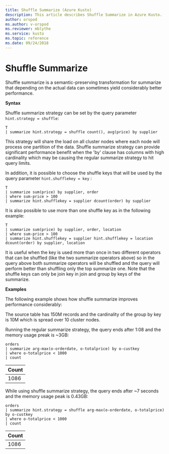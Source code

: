 ```yaml
---
title: Shuffle Summarize (Azure Kusto)
description: This article describes Shuffle Summarize in Azure Kusto.
author: orspod
ms.author: v-orspod
ms.reviewer: mblythe
ms.service: kusto
ms.topic: reference
ms.date: 09/24/2018
---
```

# Shuffle Summarize

Shuffle summarize is a semantic-preserving transformation for summarize that depending on the actual data can sometimes yield considerably better performance.

**Syntax**

Shuffle summarize strategy can be set by the query parameter `hint.strategy = shuffle`:

```kusto
T
| summarize hint.strategy = shuffle count(), avg(price) by supplier
```


This strategy will share the load on all cluster nodes where each node will process one partition of the data.
Shuffle summarize strategy can provide significant performance benefit when the 'by' clause has columns with high cardinality which may be causing the regular summarize strategy to hit query limits.

In addition, it is possible to choose the shuffle keys that will be used by the query parameter `hint.shufflekey = key` :

```kusto
T
| summarize sum(price) by supplier, order
| where sum-price > 100
| summarize hint.shufflekey = supplier dcount(order) by supplier
```

It is also possible to use more than one shuffle key as in the following example:

```kusto
T
| summarize sum(price) by supplier, order, location
| where sum-price > 100
| summarize hint.shufflekey = supplier hint.shufflekey = location dcount(order) by supplier, location
```


It is useful when the key is used more than once in two different operators that can be shuffled (like the two summarize operators above) so in the query above both summarize operators will be shuffled and the query will perform better than shuffling only the top summarize one.
Note that the shuffle keys can only be join key in join and group by keys of the summarize.

**Examples**

The following example shows how shuffle summarize improves performance considerably:

The source table has 150M records and the cardinality of the group by key is 10M which is spread over 10 cluster nodes.

Running the regular summarize strategy, the query ends after 1:08 and the memory usage preak is ~3GB:


```kusto
orders
| summarize arg-max(o-orderdate, o-totalprice) by o-custkey 
| where o-totalprice < 1000
| count
```

|Count|
|---|
|1086|


While using shuffle summarize strategy, the query ends after ~7 seconds and the memory usage peak is 0.43GB:

```kusto
orders
| summarize hint.strategy = shuffle arg-max(o-orderdate, o-totalprice) by o-custkey 
| where o-totalprice < 1000
| count
```

|Count|
|---|
|1086|


<!--###In shuffle query, the default partitions number is the cluster nodes number. This number can be overriden by using the syntax `hint.partitions = total-partitions` which will control the number of partitions.

This hint is useful when the cluster has a small number of cluster nodes where the default partitions number will be small too and the query still fails or takes long execution time.

** Examples **

The following example shows the improvement on a cluster which has 2 cluster nodes, the table has 60M records and the cardinality of the group by key is 2M.

Running the query without the hint will use only 2 partitions (as cluster nodes number) and the following query will take ~1:10 mins : -->

<!--###<!-- csl -->
<!--###```
lineitem	
| summarize hint.strategy = shuffle dcount(l-comment), dcount(l-shipdate) by l-partkey 
| consume
```

setting partitions number to 10, the query will end after 23 seconds: 

<!-- csl -->
<!--###```
lineitem	
| summarize hint.strategy = shuffle hint.partitions = 10 dcount(l-comment), dcount(l-shipdate) by l-partkey 
| consume
```

Please note that setting many partitions may degrade performance and consume more cluster resources so it is recommended to choose the partitions number carefully (starting with the hint.strategy = shuffle and start increasing the partitions gradually).-->